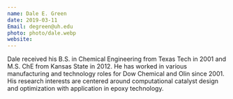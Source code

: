 ```yaml
---
name: Dale E. Green
date: 2019-03-11
Email: degreen@uh.edu
photo: photo/dale.webp
website:
---
```


Dale received his B.S. in Chemical Engineering from Texas Tech in 2001 and M.S. ChE from Kansas State in 2012. He has worked in various manufacturing and technology roles for Dow Chemical and Olin since 2001. His research interests are centered around computational catalyst design and optimization with application in epoxy technology.
